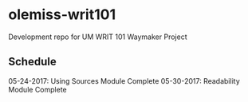 # olemiss-writ101
Development repo for UM WRIT 101 Waymaker Project

## Schedule 
05-24-2017: Using Sources Module Complete 
05-30-2017: Readability Module Complete

